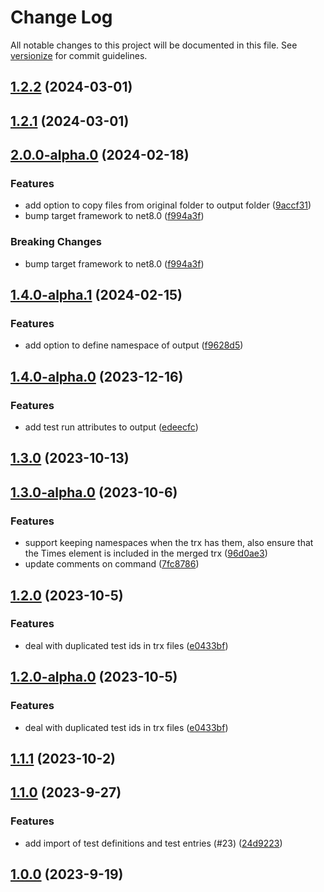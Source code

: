 # Change Log

All notable changes to this project will be documented in this file. See [versionize](https://github.com/versionize/versionize) for commit guidelines.

<a name="1.2.2"></a>
## [1.2.2](https://www.github.com/ricardofslp/dotnet-trx-merge/releases/tag/v1.2.2) (2024-03-01)

<a name="1.2.1"></a>
## [1.2.1](https://www.github.com/ricardofslp/dotnet-trx-merge/releases/tag/v1.2.1) (2024-03-01)

<a name="2.0.0-alpha.0"></a>
## [2.0.0-alpha.0](https://www.github.com/ricardofslp/dotnet-trx-merge/releases/tag/v2.0.0-alpha.0) (2024-02-18)

### Features

* add option to copy files from original folder to output folder ([9accf31](https://www.github.com/ricardofslp/dotnet-trx-merge/commit/9accf3189094773550e6033201128da946bafff0))
* bump target framework to net8.0 ([f994a3f](https://www.github.com/ricardofslp/dotnet-trx-merge/commit/f994a3fe4024042eaa07a55b3cf858038246de65))

### Breaking Changes

* bump target framework to net8.0 ([f994a3f](https://www.github.com/ricardofslp/dotnet-trx-merge/commit/f994a3fe4024042eaa07a55b3cf858038246de65))

<a name="1.4.0-alpha.1"></a>
## [1.4.0-alpha.1](https://www.github.com/ricardofslp/dotnet-trx-merge/releases/tag/v1.4.0-alpha.1) (2024-02-15)

### Features

* add option to define namespace of output ([f9628d5](https://www.github.com/ricardofslp/dotnet-trx-merge/commit/f9628d5a11a3c1985161d9b712a1794bb88b6b94))

<a name="1.4.0-alpha.0"></a>
## [1.4.0-alpha.0](https://www.github.com/ricardofslp/dotnet-trx-merge/releases/tag/v1.4.0-alpha.0) (2023-12-16)

### Features

* add test run attributes to output ([edeecfc](https://www.github.com/ricardofslp/dotnet-trx-merge/commit/edeecfcbe275ce420e6f7349258dacb03ffd3bfe))

<a name="1.3.0"></a>
## [1.3.0](https://www.github.com/ricardofslp/dotnet-trx-merge/releases/tag/v1.3.0) (2023-10-13)

<a name="1.3.0-alpha.0"></a>
## [1.3.0-alpha.0](https://www.github.com/ricardofslp/dotnet-trx-merge/releases/tag/v1.3.0-alpha.0) (2023-10-6)

### Features

* support keeping namespaces when the trx has them, also ensure that the Times element is included in the merged trx ([96d0ae3](https://www.github.com/ricardofslp/dotnet-trx-merge/commit/96d0ae3109c6a1351901db0449d668e961971474))
* update comments on command ([7fc8786](https://www.github.com/ricardofslp/dotnet-trx-merge/commit/7fc8786dbf265ed47b753ebfbe745e116e7f0958))

<a name="1.2.0"></a>
## [1.2.0](https://www.github.com/ricardofslp/dotnet-trx-merge/releases/tag/v1.2.0) (2023-10-5)

### Features

* deal with duplicated test ids in trx files ([e0433bf](https://www.github.com/ricardofslp/dotnet-trx-merge/commit/e0433bfac35ef43fcacbb1f278157d1512b2dbce))

<a name="1.2.0-alpha.0"></a>
## [1.2.0-alpha.0](https://www.github.com/ricardofslp/dotnet-trx-merge/releases/tag/v1.2.0-alpha.0) (2023-10-5)

### Features

* deal with duplicated test ids in trx files ([e0433bf](https://www.github.com/ricardofslp/dotnet-trx-merge/commit/e0433bfac35ef43fcacbb1f278157d1512b2dbce))

<a name="1.1.1"></a>
## [1.1.1](https://www.github.com/ricardofslp/dotnet-trx-merge/releases/tag/v1.1.1) (2023-10-2)

<a name="1.1.0"></a>
## [1.1.0](https://www.github.com/ricardofslp/dotnet-trx-merge/releases/tag/v1.1.0) (2023-9-27)

### Features

* add import of test definitions and test entries (#23) ([24d9223](https://www.github.com/ricardofslp/dotnet-trx-merge/commit/24d9223c3b2d66c2b88eafa347004f6d6d7fda68))

<a name="1.0.0"></a>
## [1.0.0](https://www.github.com/ricardofslp/dotnet-trx-merge/releases/tag/v1.0.0) (2023-9-19)

